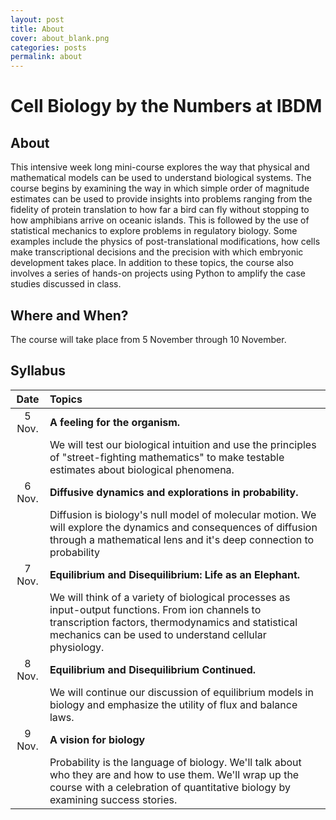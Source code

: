 ```yaml
---
layout: post
title: About
cover: about_blank.png
categories: posts
permalink: about
---
```

# Cell Biology by the Numbers at IBDM

## About

This intensive week long mini-course explores the way that physical and
mathematical models can be used to understand biological systems. The course
begins by examining the way in which simple order of magnitude estimates can be
used to provide insights into problems ranging from the fidelity of protein
translation to how far a bird can fly without stopping to how amphibians arrive
on oceanic islands. This is followed by the use of statistical mechanics to
explore problems in regulatory biology. Some examples include the physics of
post-translational modifications, how cells make transcriptional decisions and
the precision with which embryonic development takes place. In addition to these topics, the course also involves a series of hands-on projects using Python to amplify the case studies discussed in class.


## Where and When? 

The course will take place from 5 November through 10
November. 

## Syllabus

| Date | Topics | 
| :--: | :--|
| 5 Nov. | **A feeling for the organism.**|
| | We will test our biological intuition and use the principles of "street-fighting mathematics" to make testable estimates about biological phenomena.|
| 6 Nov. | **Diffusive dynamics and explorations in probability.**|
| | Diffusion is biology's null model of molecular motion. We will explore the dynamics and consequences of diffusion through a mathematical lens and it's deep connection to probability|
| 7 Nov. | **Equilibrium and Disequilibrium: Life as an Elephant.**|
| | We will think of a variety of biological processes as input-output functions. From ion channels to transcription factors, thermodynamics and statistical mechanics can be used to understand cellular physiology.|
| 8 Nov. | **Equilibrium and Disequilibrium Continued.**| 
|| We will continue our discussion of equilibrium models in biology and emphasize the utility of flux and balance laws.|
| 9 Nov. | **A vision for biology**|   
| | Probability is the language of biology. We'll talk about who they are and how to use them. We'll wrap up the course with a celebration of quantitative biology by examining success stories.|


